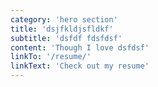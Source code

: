 ```yaml
---
category: 'hero section'
title: 'dsjfkldjsfldkf'
subtitle: 'dsfdf fdsfdsf'
content: 'Though I love dsfdsf'
linkTo: '/resume/'
linkText: 'Check out my resume'
---
```

